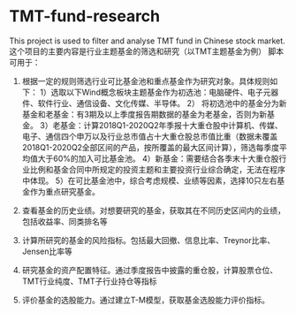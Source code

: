 # TMT-fund-research
This project is used to filter and analyse TMT fund in Chinese stock market.
这个项目的主要内容是行业主题基金的筛选和研究（以TMT主题基金为例）
脚本可用于：
1.	根据一定的规则筛选行业可比基金池和重点基金作为研究对象。具体规则如下：
1）选取以下Wind概念板块主题基金作为初选池：电脑硬件、电子元器件、软件行业、通信设备、文化传媒、半导体。
2） 将初选池中的基金分为新基金和老基金：有3期及以上季度报告期数据的基金为老基金，否则为新基金。
3）老基金：计算2018Q1-2020Q2年季报十大重仓股中计算机、传媒、电子、通信四个申万以及行业总市值占十大重仓股总市值比重（数据未覆盖2018Q1-2020Q2全部区间的产品，按所覆盖的最大区间计算），筛选每季度平均值大于60%的加入可比基金池。
4）新基金：需要结合各季末十大重仓股行业比例和基金合同中所规定的投资主题和主要投资行业综合确定，无法在程序中体现。
5）在可比基金池中，综合考虑规模、业绩等因素，选择10只左右基金作为重点研究基金。

2.	查看基金的历史业绩。对想要研究的基金，获取其在不同历史区间内的业绩，包括收益率、同类排名等
3.	计算所研究的基金的风险指标。包括最大回撤、信息比率、Treynor比率、Jensen比率等
4.	研究基金的资产配置特征。通过季度报告中披露的重仓股，计算股票仓位、TMT行业纯度、TMT子行业持仓等指标
5.	评价基金的选股能力。通过建立T-M模型，获取基金选股能力评价指标。
